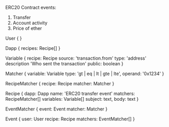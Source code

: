ERC20 Contract events:

1. Transfer
2. Account activity
3. Price of ether

User {
}

Dapp {
  recipes: Recipe[]
}

Variable {
  recipe: Recipe
  source: 'transaction.from'
  type: 'address'
  description 'Who sent the transaction'
  public: boolean
}

Matcher {
  variable: Variable
  type: 'gt | eq | lt | gte | lte',
  operand: '0x1234'
}

RecipeMatcher {
  recipe: Recipe
  matcher: Matcher
}

Recipe {
  dapp: Dapp
  name: 'ERC20 transfer event'
  matchers: RecipeMatcher[]
  variables: Variable[]
  subject: text,
  body: text
}

EventMatcher {
  event: Event
  matcher: Matcher
}

Event {
  user: User
  recipe: Recipe
  matchers: EventMatcher[]
}
